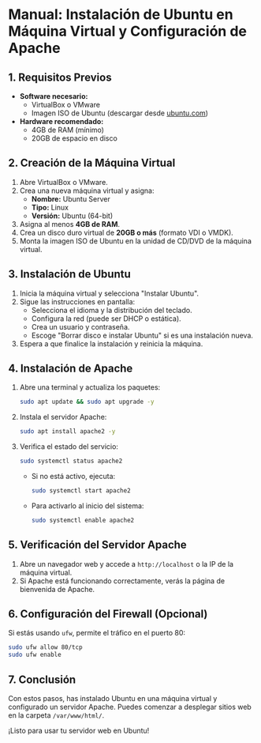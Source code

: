 # Manual: Instalación de Ubuntu en Máquina Virtual y Configuración de Apache

## 1. Requisitos Previos

- **Software necesario:**
  - VirtualBox o VMware
  - Imagen ISO de Ubuntu (descargar desde [ubuntu.com](https://ubuntu.com))
- **Hardware recomendado:**
  - 4GB de RAM (mínimo)
  - 20GB de espacio en disco

## 2. Creación de la Máquina Virtual

1. Abre VirtualBox o VMware.
2. Crea una nueva máquina virtual y asigna:
   - **Nombre:** Ubuntu Server
   - **Tipo:** Linux
   - **Versión:** Ubuntu (64-bit)
3. Asigna al menos **4GB de RAM**.
4. Crea un disco duro virtual de **20GB o más** (formato VDI o VMDK).
5. Monta la imagen ISO de Ubuntu en la unidad de CD/DVD de la máquina virtual.

## 3. Instalación de Ubuntu

1. Inicia la máquina virtual y selecciona "Instalar Ubuntu".
2. Sigue las instrucciones en pantalla:
   - Selecciona el idioma y la distribución del teclado.
   - Configura la red (puede ser DHCP o estática).
   - Crea un usuario y contraseña.
   - Escoge "Borrar disco e instalar Ubuntu" si es una instalación nueva.
3. Espera a que finalice la instalación y reinicia la máquina.

## 4. Instalación de Apache

1. Abre una terminal y actualiza los paquetes:
   ```bash
   sudo apt update && sudo apt upgrade -y
   ```
2. Instala el servidor Apache:
   ```bash
   sudo apt install apache2 -y
   ```
3. Verifica el estado del servicio:
   ```bash
   sudo systemctl status apache2
   ```
   - Si no está activo, ejecuta:
     ```bash
     sudo systemctl start apache2
     ```
   - Para activarlo al inicio del sistema:
     ```bash
     sudo systemctl enable apache2
     ```

## 5. Verificación del Servidor Apache

1. Abre un navegador web y accede a `http://localhost` o la IP de la máquina virtual.
2. Si Apache está funcionando correctamente, verás la página de bienvenida de Apache.

## 6. Configuración del Firewall (Opcional)

Si estás usando `ufw`, permite el tráfico en el puerto 80:
```bash
sudo ufw allow 80/tcp
sudo ufw enable
```

## 7. Conclusión

Con estos pasos, has instalado Ubuntu en una máquina virtual y configurado un servidor Apache. Puedes comenzar a desplegar sitios web en la carpeta `/var/www/html/`.

¡Listo para usar tu servidor web en Ubuntu!

